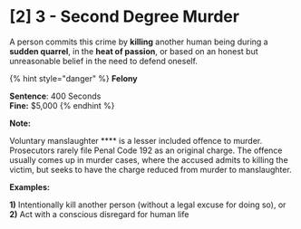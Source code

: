 # \[2] 3 - Second Degree Murder

A person commits this crime by **killing** another human being during a **sudden quarrel**, in the **heat of passion**, or based on an honest but unreasonable belief in the need to defend oneself.

{% hint style="danger" %}
**Felony**

**Sentence**: 400 Seconds\
**Fine:** $5,000
{% endhint %}

**Note:**

Voluntary manslaughter **** is a lesser included offence to murder. Prosecutors rarely file Penal Code 192 as an original charge. The offence usually comes up in murder cases, where the accused admits to killing the victim, but seeks to have the charge reduced from murder to manslaughter.

**Examples:**

**1)** Intentionally kill another person (without a legal excuse for doing so), or\
**2)** Act with a conscious disregard for human life
